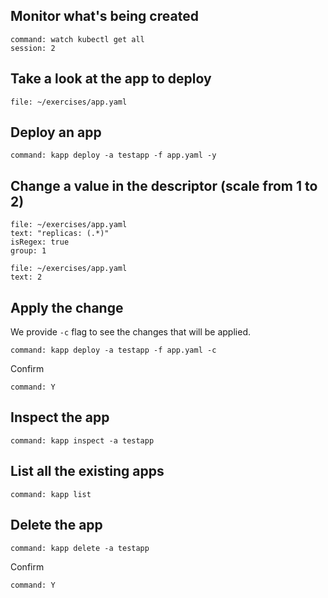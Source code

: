 ## Monitor what's being created

```terminal:execute
command: watch kubectl get all
session: 2
```
## Take a look at the app to deploy

```editor:open-file
file: ~/exercises/app.yaml
```

## Deploy an app

```terminal:execute
command: kapp deploy -a testapp -f app.yaml -y
```

## Change a value in the descriptor (scale from 1 to 2)

```editor:select-matching-text
file: ~/exercises/app.yaml
text: "replicas: (.*)"
isRegex: true
group: 1
```

```editor:replace-text-selection
file: ~/exercises/app.yaml
text: 2
```

## Apply the change

We provide `-c` flag to see the changes that will be applied.

```terminal:execute
command: kapp deploy -a testapp -f app.yaml -c
```

Confirm
```terminal:execute
command: Y
```
## Inspect the app

```terminal:execute
command: kapp inspect -a testapp
```

## List all the existing apps

```terminal:execute
command: kapp list
```

## Delete the app

```terminal:execute
command: kapp delete -a testapp
```

Confirm
```terminal:execute
command: Y
```
